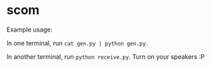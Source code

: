 scom
====
Example usage:

In one terminal, run
`cat gen.py | python gen.py`.

In another terminal, run
`python receive.py`. Turn on your speakers :P
